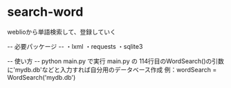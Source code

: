 # search-word
weblioから単語検索して、登録していく

-- 必要パッケージ --
・lxml
・requests
・sqlite3

-- 使い方 --
python main.py
で実行
main.py の 114行目のWordSearch()の引数に'mydb.db'などと入力すれば自分用のデータベース作成
例：wordSearch = WordSearch('mydb.db')
